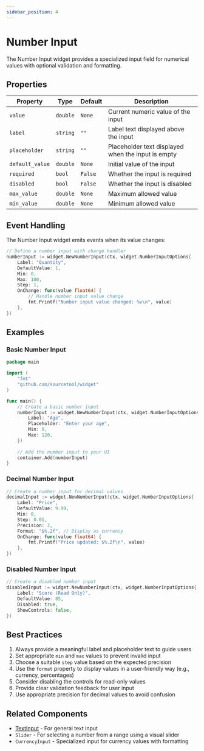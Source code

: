 ```yaml
---
sidebar_position: 4
---
```


# Number Input

The Number Input widget provides a specialized input field for numerical values with optional validation and formatting.

## Properties

| Property | Type | Default | Description |
|----------|------|---------|-------------|
| `value` | `double` | `None` | Current numeric value of the input |
| `label` | `string` | `""` | Label text displayed above the input |
| `placeholder` | `string` | `""` | Placeholder text displayed when the input is empty |
| `default_value` | `double` | `None` | Initial value of the input |
| `required` | `bool` | `False` | Whether the input is required |
| `disabled` | `bool` | `False` | Whether the input is disabled |
| `max_value` | `double` | `None` | Maximum allowed value |
| `min_value` | `double` | `None` | Minimum allowed value |

## Event Handling

The Number Input widget emits events when its value changes:

```go
// Define a number input with change handler
numberInput := widget.NewNumberInput(ctx, widget.NumberInputOptions{
    Label: "Quantity",
    DefaultValue: 1,
    Min: 0,
    Max: 100,
    Step: 1,
    OnChange: func(value float64) {
        // Handle number input value change
        fmt.Printf("Number input value changed: %v\n", value)
    },
})
```

## Examples

### Basic Number Input

```go
package main

import (
    "fmt"
    "github.com/sourcetool/widget"
)

func main() {
    // Create a basic number input
    numberInput := widget.NewNumberInput(ctx, widget.NumberInputOptions{
        Label: "Age",
        Placeholder: "Enter your age",
        Min: 0,
        Max: 120,
    })
    
    // Add the number input to your UI
    container.Add(numberInput)
}
```

### Decimal Number Input

```go
// Create a number input for decimal values
decimalInput := widget.NewNumberInput(ctx, widget.NumberInputOptions{
    Label: "Price",
    DefaultValue: 9.99,
    Min: 0,
    Step: 0.01,
    Precision: 2,
    Format: "$%.2f", // Display as currency
    OnChange: func(value float64) {
        fmt.Printf("Price updated: $%.2f\n", value)
    },
})
```

### Disabled Number Input

```go
// Create a disabled number input
disabledInput := widget.NewNumberInput(ctx, widget.NumberInputOptions{
    Label: "Score (Read Only)",
    DefaultValue: 85,
    Disabled: true,
    ShowControls: false,
})
```

## Best Practices

1. Always provide a meaningful label and placeholder text to guide users
2. Set appropriate `min` and `max` values to prevent invalid input
3. Choose a suitable `step` value based on the expected precision
4. Use the `format` property to display values in a user-friendly way (e.g., currency, percentages)
5. Consider disabling the controls for read-only values
6. Provide clear validation feedback for user input
7. Use appropriate precision for decimal values to avoid confusion

## Related Components

- [TextInput](./text-input) - For general text input
- `Slider` - For selecting a number from a range using a visual slider
- `CurrencyInput` - Specialized input for currency values with formatting
